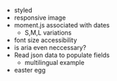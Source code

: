 * styled
* responsive image
* moment.js associated with dates
  - S,M,L variations
* font size accessibility
* is aria even neccessary?
* Read json data to populate fields
  - multilingual example
* easter egg
